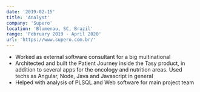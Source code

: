 ```yaml
---
date: '2019-02-15'
title: 'Analyst'
company: 'Supero'
location: 'Blumenau, SC, Brazil'
range: 'February 2019 - April 2020'
url: 'https://www.supero.com.br/'
---
```


- Worked as external software consultant for a big multinational
- Architected and built the Patient Journey inside the Tasy product, in addition to several apps for the oncology and nutrition areas. Used techs as Angular, Node, Java and Javascript in general
- Helped with analysis of PLSQL and Web software for main project team
